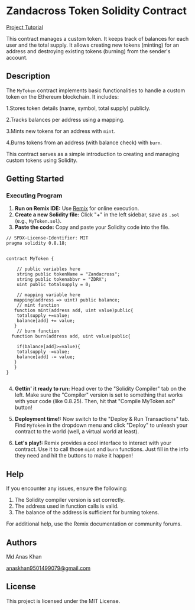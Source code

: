 # Zandacross Token Solidity Contract

[Project Tutorial]("https://www.loom.com/share/f6562bcdeeab4bc8a4458004ff72b4dc")

This contract manages a custom token. It keeps track of balances for each user and the total supply. It allows creating new tokens (minting) for an address and destroying existing tokens (burning) from the sender's account.
## Description 
The `MyToken` contract implements basic functionalities to handle a custom token on the Ethereum blockchain. It includes:

1.Stores token details (name, symbol, total supply) publicly.

2.Tracks balances per address using a mapping.

3.Mints new tokens for an address with `mint`.

4.Burns tokens from an address (with balance check) with `burn`.


This contract serves as a simple introduction to creating and managing custom tokens using Solidity.

## Getting Started
### Executing Program
1. **Run on Remix IDE:** Use [Remix](https://remix.ethereum.org/) for online execution.
2. **Create a new Solidity file:** Click "+" in the left sidebar, save as `.sol` (e.g., `MyToken.sol`).
3. **Paste the code:** Copy and paste your Solidity code into the file.
```
// SPDX-License-Identifier: MIT
pragma solidity 0.8.18;


contract MyToken {

    // public variables here
    string public tokenName = "Zandacross";
    string public tokenabbvr = "ZDRX";
    uint public totalsupply = 0;

    // mapping variable here
   mapping(address => uint) public balance;
    // mint function
   function mint(address add, uint value)public{
    totalsupply +=value;
    balance[add] += value;
   }
    // burn function
  function burn(address add, uint value)public{
   
    if(balance[add]>=value){
    totalsupply -=value;
    balance[add] -= value;
   }
   }
}


```
4. **Gettin' it ready to run:** Head over to the "Solidity Compiler" tab on the left. Make sure the "Compiler" version is set to something that works with your code (like 0.8.25). Then, hit that "Compile MyToken.sol" button!

5. **Deployment time!:** Now switch to the "Deploy & Run Transactions" tab. Find `MyToken` in the dropdown menu and click "Deploy" to unleash your contract to the world (well, a virtual world at least).

6. **Let's play!:** Remix provides a cool interface to interact with your contract. Use it to call those `mint` and `burn` functions. Just fill in the info they need and hit the buttons to make it happen!

## Help
If you encounter any issues, ensure the following:
1. The Solidity compiler version is set correctly.
2. The address used in function calls is valid.
3. The balance of the address is sufficient for burning tokens.

For additional help, use the Remix documentation or community forums.   

## Authors
Md Anas Khan

anaskhan9501499079@gmail.com
## License
This project is licensed under the MIT License.
